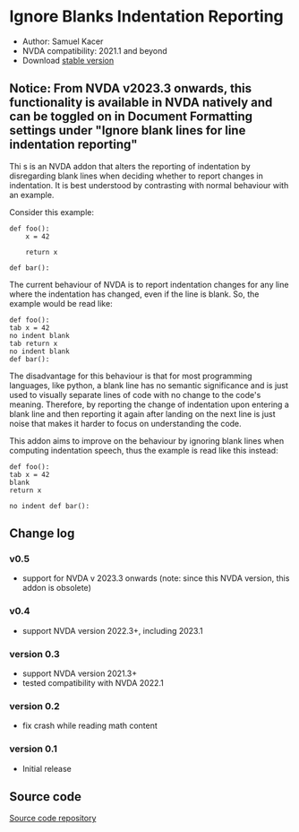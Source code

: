 # Ignore Blanks Indentation Reporting 

* Author: Samuel Kacer
* NVDA compatibility: 2021.1 and beyond
* Download [stable version](https://github.com/SamKacer/IgnoreBlanksIndentation/releases/download/v0.5/ignoreBlanksIndentationReporting-0.5.nvda-addon)

## Notice: From NVDA v2023.3 onwards, this functionality is available in NVDA natively and can be toggled on in Document Formatting settings under "Ignore blank lines for line indentation reporting"

Thi s is an NVDA addon that alters the reporting of indentation by disregarding blank lines when deciding whether to report changes in indentation. It is best understood by contrasting with normal behaviour with an example.

Consider this example:

```
def foo():
	x = 42

	return x

def bar():
```

The current behaviour of NVDA is to report indentation changes for any line where the indentation has changed, even if the line is blank. So, the example would be read like:

```
def foo():
tab x = 42
no indent blank
tab return x
no indent blank
def bar():
```

The disadvantage for this behaviour is that for most programming languages, like python, a blank line has no semantic significance and is just used to visually separate lines of code with no change to the code's meaning. Therefore, by reporting the change of indentation upon entering a blank line and then reporting it again after landing on the next line is just noise that makes it harder to focus on understanding the code.

This addon aims to improve on the behaviour by ignoring blank lines when computing indentation speech, thus the example is read like this instead:

```
def foo():
tab x = 42
blank
return x

no indent def bar():
```

## Change log

### v0.5
* support for NVDA v 2023.3 onwards (note: since this NVDA version, this addon is obsolete)

### v0.4
* support NVDA version 2022.3+, including 2023.1

### version 0.3

* support NVDA version 2021.3+
* tested compatibility with NVDA 2022.1

### version 0.2

* fix crash while reading math content

### version 0.1

* Initial release

## Source code

[Source code repository](https://github.com/SamKacer/IgnoreBlanksIndentation )
